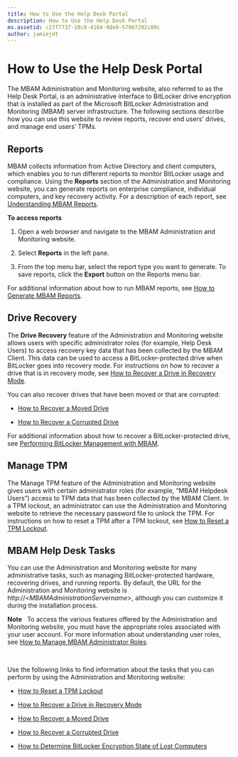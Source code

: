 ```yaml
---
title: How to Use the Help Desk Portal
description: How to Use the Help Desk Portal
ms.assetid: c27f7737-10c8-4164-9de8-57987292c89c
author: jamiejdt
---
```


# How to Use the Help Desk Portal


The MBAM Administration and Monitoring website, also referred to as the Help Desk Portal, is an administrative interface to BitLocker drive encryption that is installed as part of the Microsoft BitLocker Administration and Monitoring (MBAM) server infrastructure. The following sections describe how you can use this website to review reports, recover end users’ drives, and manage end users’ TPMs.

## <a href="" id="bkmk-reports"></a>Reports


MBAM collects information from Active Directory and client computers, which enables you to run different reports to monitor BitLocker usage and compliance. Using the **Reports** section of the Administration and Monitoring website, you can generate reports on enterprise compliance, individual computers, and key recovery activity. For a description of each report, see [Understanding MBAM Reports](understanding-mbam-reports-mbam-2.md).

**To access reports**

1.  Open a web browser and navigate to the MBAM Administration and Monitoring website.

2.  Select **Reports** in the left pane.

3.  From the top menu bar, select the report type you want to generate. To save reports, click the **Export** button on the Reports menu bar.

For additional information about how to run MBAM reports, see [How to Generate MBAM Reports](how-to-generate-mbam-reports-mbam-2.md).

## <a href="" id="bkmk-drirec"></a>Drive Recovery


The **Drive Recovery** feature of the Administration and Monitoring website allows users with specific administrator roles (for example, Help Desk Users) to access recovery key data that has been collected by the MBAM Client. This data can be used to access a BitLocker-protected drive when BitLocker goes into recovery mode. For instructions on how to recover a drive that is in recovery mode, see [How to Recover a Drive in Recovery Mode](how-to-recover-a-drive-in-recovery-mode-mbam-2.md).

You can also recover drives that have been moved or that are corrupted:

-   [How to Recover a Moved Drive](how-to-recover-a-moved-drive-mbam-2.md)

-   [How to Recover a Corrupted Drive](how-to-recover-a-corrupted-drive-mbam-2.md)

For additional information about how to recover a BitLocker-protected drive, see [Performing BitLocker Management with MBAM](performing-bitlocker-management-with-mbam-mbam-2.md).

## <a href="" id="bkmk-manatpm"></a>Manage TPM


The Manage TPM feature of the Administration and Monitoring website gives users with certain administrator roles (for example, “MBAM Helpdesk Users”) access to TPM data that has been collected by the MBAM Client. In a TPM lockout, an administrator can use the Administration and Monitoring website to retrieve the necessary password file to unlock the TPM. For instructions on how to reset a TPM after a TPM lockout, see [How to Reset a TPM Lockout](how-to-reset-a-tpm-lockout-mbam-2.md).

## <a href="" id="bkmk-helpdesk"></a> MBAM Help Desk Tasks


You can use the Administration and Monitoring website for many administrative tasks, such as managing BitLocker-protected hardware, recovering drives, and running reports. By default, the URL for the Administration and Monitoring website is http://&lt;*MBAMAdministrationServername*&gt;, although you can customize it during the installation process.

**Note**  
To access the various features offered by the Administration and Monitoring website, you must have the appropriate roles associated with your user account. For more information about understanding user roles, see [How to Manage MBAM Administrator Roles](how-to-manage-mbam-administrator-roles-mbam-2.md).

 

Use the following links to find information about the tasks that you can perform by using the Administration and Monitoring website:

-   [How to Reset a TPM Lockout](how-to-reset-a-tpm-lockout-mbam-2.md)

-   [How to Recover a Drive in Recovery Mode](how-to-recover-a-drive-in-recovery-mode-mbam-2.md)

-   [How to Recover a Moved Drive](how-to-recover-a-moved-drive-mbam-2.md)

-   [How to Recover a Corrupted Drive](how-to-recover-a-corrupted-drive-mbam-2.md)

-   [How to Determine BitLocker Encryption State of Lost Computers](how-to-determine-bitlocker-encryption-state-of-lost-computers-mbam-2.md)

 

 





